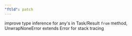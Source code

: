 ```yaml
---
"ftld": patch
---
```


improve type inference for any's in Task/Result `from` method, UnwrapNoneError extends Error for stack tracing
